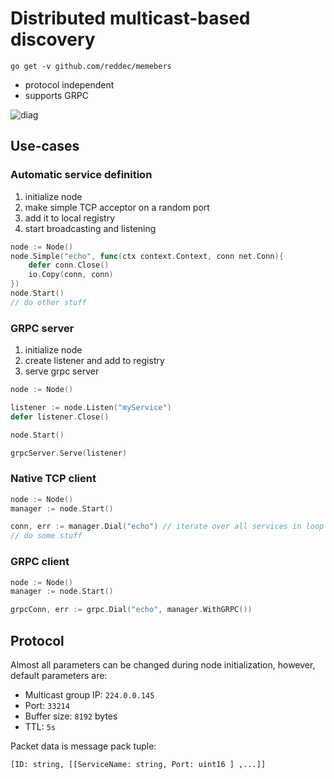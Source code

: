 # Distributed multicast-based discovery

`go get -v github.com/reddec/memebers`

* protocol independent
* supports GRPC

![diag](https://user-images.githubusercontent.com/6597086/56138741-0e551400-5fca-11e9-8f2d-40e7bea49d94.png)

## Use-cases

### Automatic service definition

1. initialize node
2. make simple TCP acceptor on a random port
3. add it to local registry
4. start broadcasting and listening

```go
node := Node()
node.Simple("echo", func(ctx context.Context, conn net.Conn){
	defer conn.Close()
    io.Copy(conn, conn)	
})
node.Start()
// do other stuff
```


### GRPC server


1. initialize node
2. create listener and add to registry
3. serve grpc server

```go
node := Node()

listener := node.Listen("myService")
defer listener.Close()

node.Start()

grpcServer.Serve(listener)	
```


### Native TCP client


```go
node := Node()
manager := node.Start()

conn, err := manager.Dial("echo") // iterate over all services in loop until connected
// do some stuff
```


### GRPC client

```go
node := Node()
manager := node.Start()

grpcConn, err := grpc.Dial("echo", manager.WithGRPC())
```

## Protocol

Almost all parameters can be changed during node initialization, however, default parameters are:

* Multicast group IP: `224.0.0.145`
* Port: `33214`
* Buffer size: `8192` bytes
* TTL: `5s`

Packet data is message pack tuple:

`[ID: string, [[ServiceName: string, Port: uint16 ] ,...]]`